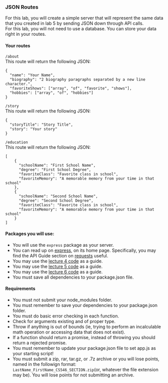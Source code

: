 ### JSON Routes</br>
For this lab, you will create a simple server that will represent the same data that you created in lab 5 by sending JSON down through API calls.</br>
For this lab, you will not need to use a database. You can store your data right in your routes.</br>

#### Your routes</br>
`/about`</br>
This route will return the following JSON:</br>
```
{
  "name": "Your Name",
  "biography": "2 biography paragraphs separated by a new line character.",
  "favoriteShows": ["array", "of", "favorite", "shows"],
  "hobbies": ["array", "of", "hobbies"]
}
```
`/story`</br>
This route will return the following JSON:</br>
```
{
  "storyTitle": "Story Title",
  "story": "Your story"
}
```
`/education`</br>
This route will return the following JSON:</br>
```
[
    {
      "schoolName": "First School Name",
      "degree": "First School Degree",
      "favoriteClass": "Favorite class in school",
      "favoriteMemory": "A memorable memory from your time in that school"
    },
    {
      "schoolName": "Second School Name",
      "degree": "Second School Degree",
      "favoriteClass": "Favorite class in school",
      "favoriteMemory": "A memorable memory from your time in that school"
    }
]
```

#### Packages you will use:</br>
* You will use the `express` package as your server.</br>
* You can read up on [express](http://expressjs.com/), on its home page. Specifically, you may find the API Guide section on [requests](http://expressjs.com/en/4x/api.html#req) useful.</br>
* You may use the [lecture 4 code](https://github.com/Boboboo/CS-546-WS-Summer-1/tree/master/Lecture%20Code/lecture_04) as a guide.</br>
* You may use the [lecture 5 code](https://github.com/philbarresi/cs-546-fun-places-in-nyc) as a guide.</br>
* You may use the [lecture 6 code](https://github.com/Boboboo/CS-546-WS-Summer-1/tree/master/Lecture%20Code/lecture_06) as a guide.</br>
* You must save all dependencies to your package.json file.</br>

#### Requirements</br>
* You must not submit your node_modules folder.</br>
* You must remember to save your dependencies to your package.json folder.</br>
* You must do basic error checking in each function.</br>
* Check for arguments existing and of proper type.</br>
* Throw if anything is out of bounds (ie, trying to perform an incalculable math operation or accessing data that does not exist).</br>
* If a function should return a promise, instead of throwing you should return a rejected promise.</br>
* You must remember to update your package.json file to set app.js as your starting script!</br>
* You must submit a zip, rar, tar.gz, or .7z archive or you will lose points, named in the followign format: `LastName_FirstName_CS546_SECTION.zip`(or, whatever the file extension may be). You will lose points for not submitting an archive.</br>
